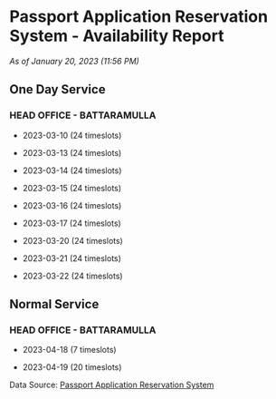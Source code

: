 # Passport Application Reservation System - Availability Report

*As of January 20, 2023 (11:56 PM)*

## One Day Service

### HEAD OFFICE - BATTARAMULLA

* 2023-03-10 (24 timeslots)

* 2023-03-13 (24 timeslots)

* 2023-03-14 (24 timeslots)

* 2023-03-15 (24 timeslots)

* 2023-03-16 (24 timeslots)

* 2023-03-17 (24 timeslots)

* 2023-03-20 (24 timeslots)

* 2023-03-21 (24 timeslots)

* 2023-03-22 (24 timeslots)

## Normal Service

### HEAD OFFICE - BATTARAMULLA

* 2023-04-18 (7 timeslots)

* 2023-04-19 (20 timeslots)

Data Source: [Passport Application Reservation System](https://eservices.immigration.gov.lk:8443/appointment/pages/reservationApplication.xhtml)
